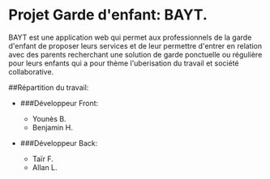 # Projet Garde d'enfant: BAYT.

BAYT est une application web qui permet aux professionnels de la garde d'enfant de proposer leurs services et de leur permettre d'entrer en relation avec des parents recherchant une solution de garde ponctuelle ou régulière pour leurs enfants qui a pour thème l'uberisation du travail
et société collaborative.

##Répartition du travail:
- ###Développeur Front:
  - Younès B.
  - Benjamin H.
    

- ###Développeur Back:
  - Taïr F.
  - Allan L.
